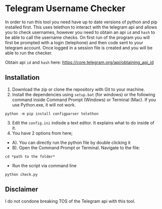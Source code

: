 # Telegram Username Checker

In order to run this tool you need have up to date versions of python and pip installed first. This uses telethon to interact with the telegram api and allows you to check usernames, however you need to obtain an api `id` and `hash` to be able to call the username checks. On first run of the program you will first be prompted with a login (telephone) and then code sent to your telegram account. Once logged in a session file is created and you will be able to run the checker.

Obtain api `id` and `hash` here: https://core.telegram.org/api/obtaining_api_id

## Installation

1. Download the zip or clone the repository with Git to your machine.
2. Install the dependencies using `setup.bat` (for windows) or the following command inside Command Prompt (Windows) or Terminal (Mac). If you use Python.exe, it will not work.

```
python -m pip install configparser telethon
```

3. Edit the `config.ini` indisde a text editor. It explains what to do inside of it.
4. You have 2 options from here;
 - A). You can directly run the python file by double clicking it
 - B). Open the Command Prompt or Terminal. Navigate to the file:

```
cd *path to the folder*
```

- Run the script via command line 

```
python check.py
```

## Disclaimer
I do not condone breaking TOS of the Telegram api with this tool.
